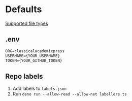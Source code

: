 # Defaults

[Supported file types](https://docs.github.com/en/communities/setting-up-your-project-for-healthy-contributions/creating-a-default-community-health-file#supported-file-types)

## .env

```txt
ORG=classicalacademicpress
USERNAME={YOUR_USERNAME}
TOKEN={YOUR_GITHUB_TOKEN}
```

## Repo labels

1. Add labels to `labels.json`
2. Run `deno run --allow-read --allow-net labellers.ts`
